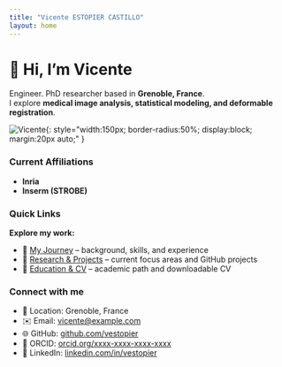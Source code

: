 ```yaml
---
title: "Vicente ESTOPIER CASTILLO"
layout: home
---
```


# 👋 Hi, I’m Vicente

Engineer. PhD researcher based in **Grenoble, France**.  
I explore **medical image analysis, statistical modeling, and deformable registration**.  

![Vicente](assets/profile.jpg){: style="width:150px; border-radius:50%; display:block; margin:20px auto;" }

### Current Affiliations

- **Inria**  
- **Inserm (STROBE)**

### Quick Links

**Explore my work:**

- 🔹 [My Journey](about.md) – background, skills, and experience  
- 🔹 [Research & Projects](research.md) – current focus areas and GitHub projects  
- 🔹 [Education & CV](education.md) – academic path and downloadable CV  

### Connect with me

- 📍 Location: Grenoble, France  
- ✉️ Email: [vicente@example.com](mailto:vicente@example.com)  
- 🌐 GitHub: [github.com/vestopier](https://github.com/vestopier)  
- 📄 ORCID: [orcid.org/xxxx-xxxx-xxxx-xxxx](https://orcid.org/xxxx-xxxx-xxxx-xxxx)  
- 💬 LinkedIn: [linkedin.com/in/vestopier](https://linkedin.com/in/vestopier)
